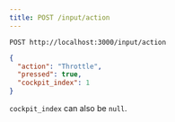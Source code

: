 ```yaml
---
title: POST /input/action
---
```


    POST http://localhost:3000/input/action

```json
{
  "action": "Throttle",
  "pressed": true,
  "cockpit_index": 1
}
```

`cockpit_index` can also be `null`.
